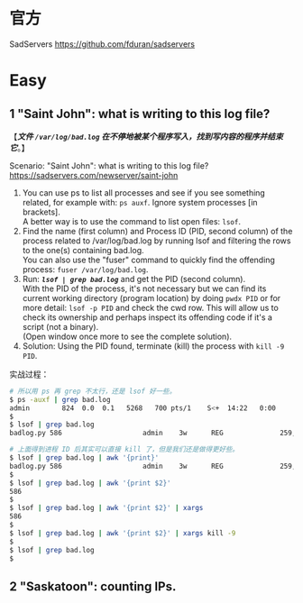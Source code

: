 
# 官方

SadServers https://github.com/fduran/sadservers

# Easy

## 1 "Saint John": what is writing to this log file?
【***文件 `/var/log/bad.log` 在不停地被某个程序写入，找到写内容的程序并结束它***。】

Scenario: "Saint John": what is writing to this log file? https://sadservers.com/newserver/saint-john
1. You can use ps to list all processes and see if you see something related, for example with: `ps auxf`. Ignore system processes [in brackets]. <br> A better way is to use the command to list open files: `lsof`.
2. Find the name (first column) and Process ID (PID, second column) of the process related to /var/log/bad.log by running lsof and filtering the rows to the one(s) containing bad.log. <br> You can also use the "fuser" command to quickly find the offending process: `fuser /var/log/bad.log`.
3. Run: ***`lsof | grep bad.log`*** and get the PID (second column). <br> With the PID of the process, it's not necessary but we can find its current working directory (program location) by doing `pwdx PID` or for more detail: `lsof -p PID` and check the cwd row. This will allow us to check its ownership and perhaps inspect its offending code if it's a script (not a binary). <br> (Open window once more to see the complete solution).
4. Solution: Using the PID found, terminate (kill) the process with `kill -9 PID`.

实战过程：
```sh
# 所以用 ps 再 grep 不太行，还是 lsof 好一些。
$ ps -auxf | grep bad.log
admin        824  0.0  0.1   5268   700 pts/1    S<+  14:22   0:00                  \_ grep bad.log
$
$ lsof | grep bad.log
badlog.py 586                    admin    3w      REG              259,1    33687 265802 /var/log/bad.log

# 上面得到进程 ID 后其实可以直接 kill 了，但是我们还是做得更好些。
$ lsof | grep bad.log | awk '{print}'
badlog.py 586                    admin    3w      REG              259,1    63248 265802 /var/log/bad.log
$ 
$ lsof | grep bad.log | awk '{print $2}'
586
$ 
$ lsof | grep bad.log | awk '{print $2}' | xargs
586
$ 
$ lsof | grep bad.log | awk '{print $2}' | xargs kill -9
$ 
$ lsof | grep bad.log
$ 
```

## 2 "Saskatoon": counting IPs.
